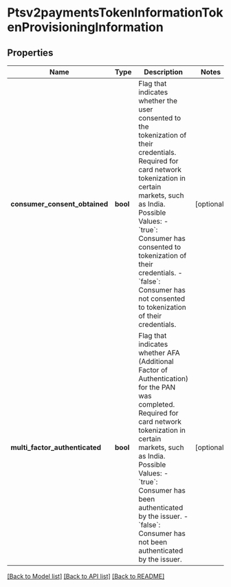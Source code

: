 # Ptsv2paymentsTokenInformationTokenProvisioningInformation

## Properties
Name | Type | Description | Notes
------------ | ------------- | ------------- | -------------
**consumer_consent_obtained** | **bool** | Flag that indicates whether the user consented to the tokenization of their credentials. Required for card network tokenization in certain markets, such as India. Possible Values: - &#x60;true&#x60;: Consumer has consented to tokenization of their credentials. - &#x60;false&#x60;: Consumer has not consented to tokenization of their credentials.  | [optional] 
**multi_factor_authenticated** | **bool** | Flag that indicates whether AFA (Additional Factor of Authentication) for the PAN was completed. Required for card network tokenization in certain markets, such as India. Possible Values: - &#x60;true&#x60;: Consumer has been authenticated by the issuer. - &#x60;false&#x60;: Consumer has not been authenticated by the issuer.  | [optional] 

[[Back to Model list]](../README.md#documentation-for-models) [[Back to API list]](../README.md#documentation-for-api-endpoints) [[Back to README]](../README.md)


